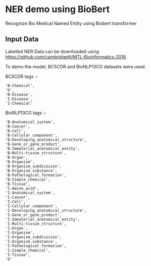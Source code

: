 # NER demo using BioBert

Recognize Bio Medical Named Entity using Biobert transformer

## Input Data

Labelled NER Data can be downloaded using https://github.com/cambridgeltl/MTL-Bioinformatics-2016.

To demo the model,  BC5CDR and BioNLP13CG datasets were used.

BC5CDR tags :-

    'B-Chemical', 
    'O', 
    'B-Disease', 
    'I-Disease', 
    'I-Chemical'
    
BioNLP13CG tags :-

    'B-Anatomical_system',
    'B-Cancer',
    'B-Cell', 
    'B-Cellular_component',
    'B-Developing_anatomical_structure',
    'B-Gene_or_gene_product', 
    'B-Immaterial_anatomical_entity',
    'B-Multi-tissue_structure',
    'B-Organ',
    'B-Organism', 
    'B-Organism_subdivision',
    'B-Organism_substance',
    'B-Pathological_formation', 
    'B-Simple_chemical',
    'B-Tissue',
    'I-Amino_acid',
    'I-Anatomical_system',
    'I-Cancer', 
    'I-Cell',
    'I-Cellular_component',
    'I-Developing_anatomical_structure',
    'I-Gene_or_gene_product', 
    'I-Immaterial_anatomical_entity',
    'I-Multi-tissue_structure',
    'I-Organ',
    'I-Organism', 
    'I-Organism_subdivision',
    'I-Organism_substance',
    'I-Pathological_formation',
    'I-Simple_chemical', 
    'I-Tissue',
    'O'

